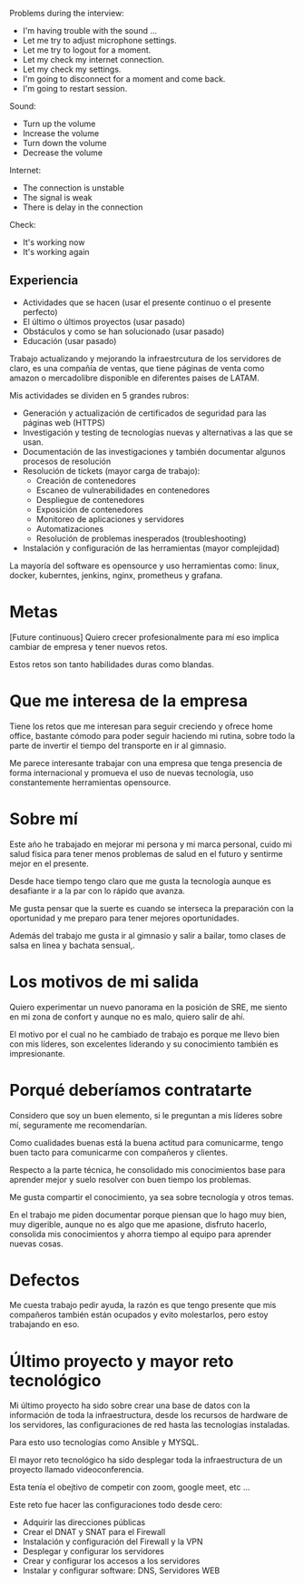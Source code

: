 
Problems during the interview:
- I'm having trouble with the sound ...
- Let me try to adjust microphone settings.
- Let me try to logout for a moment.
- Let my check my internet connection.
- Let my check my settings.
- I'm going to disconnect for a moment and come back.
- I'm going to restart session.

Sound:
- Turn up the volume
- Increase the volume
- Turn down the volume
- Decrease the volume

Internet:
- The connection is unstable
- The signal is weak
- There is delay in the connection

Check:
- It's working now
- It's working again
## Experiencia

- Actividades que se hacen (usar el presente continuo o el presente perfecto)
- El último o últimos proyectos (usar pasado)
- Obstáculos y como se han solucionado (usar pasado)
- Educación (usar pasado)

Trabajo actualizando y mejorando la infraestrcutura de los servidores de claro, es una compañía de ventas, que tiene páginas de venta como amazon o mercadolibre disponible en diferentes paises de LATAM.

Mis actividades se dividen en 5 grandes rubros:
- Generación y actualización de certificados de seguridad para las páginas web (HTTPS)
- Investigación y testing de tecnologías nuevas y alternativas a las que se usan.
- Documentación de las investigaciones y también documentar algunos procesos de resolución
- Resolución de tickets (mayor carga de trabajo):
	- Creación de contenedores
	- Escaneo de vulnerabilidades en contenedores
	- Despliegue de contenedores
	- Exposición de contenedores
	- Monitoreo de aplicaciones y servidores
	- Automatizaciones
	- Resolución de problemas inesperados (troubleshooting)
- Instalación y configuración de las herramientas (mayor complejidad)

La mayoría del software es opensource y uso herramientas como: linux, docker, kuberntes, jenkins, nginx, prometheus y grafana.

# Metas

[Future continuous]
Quiero crecer profesionalmente para mí eso implica cambiar de empresa y tener nuevos retos.

Estos retos son tanto habilidades duras como blandas.

# Que me interesa de la empresa

Tiene los retos que me interesan para seguir creciendo y ofrece home office, bastante cómodo para poder seguir haciendo mi rutina, sobre todo la parte de invertir el tiempo del transporte en ir al gimnasio.

Me parece interesante trabajar con una empresa que tenga presencia de forma internacional y promueva el uso de nuevas tecnología, uso constantemente herramientas opensource.

# Sobre mí

Este año he trabajado en mejorar mi persona y mi marca personal, cuido mi salud física para tener menos problemas de salud en el futuro y sentirme mejor en el presente.

Desde hace tiempo tengo claro que me gusta la tecnología aunque es desafiante ir a la par con lo rápido que avanza.

Me gusta pensar que la suerte es cuando se interseca la preparación con la oportunidad y me preparo para tener mejores oportunidades.

Además del trabajo me gusta ir al gimnasio y salir a bailar, tomo clases de salsa en linea y bachata sensual,.

# Los motivos de mi salida

Quiero experimentar un nuevo panorama en la posición de SRE, me siento en mi zona de confort y aunque no es malo, quiero salir de ahí.

El motivo por el cual no he cambiado de trabajo es porque me llevo bien con mis líderes, son excelentes liderando y su conocimiento también es impresionante.

# Porqué deberíamos contratarte

Considero que soy un buen elemento, si le preguntan a mis líderes sobre mí, seguramente me recomendarían.

Como cualidades buenas está la buena actitud para comunicarme, tengo buen tacto para comunicarme con compañeros y clientes.

Respecto a la parte técnica, he consolidado mis conocimientos base para aprender mejor y suelo resolver con buen tiempo los problemas.

Me gusta compartir el conocimiento, ya sea sobre tecnología y otros temas.

En el trabajo me piden documentar porque piensan que lo hago muy bien, muy digerible, aunque no es algo que me apasione, disfruto hacerlo, consolida mis conocimientos y ahorra tiempo al equipo para aprender nuevas cosas.

# Defectos

Me cuesta trabajo pedir ayuda, la razón es que tengo presente que mis compañeros también están ocupados y evito molestarlos, pero estoy trabajando en eso.

# Último proyecto y mayor reto tecnológico

Mi último proyecto ha sido sobre crear una base de datos con la información de toda la infraestructura, desde los recursos de hardware de los servidores, las configuraciones de red hasta las tecnologías instaladas.

Para esto uso tecnologías como Ansible y MYSQL.

El mayor reto tecnológico ha sido desplegar toda la infraestructura de un proyecto llamado videoconferencia.

Esta tenía el obejtivo de competir con zoom, google meet, etc ...

Este reto fue hacer las configuraciones todo desde cero:
- Adquirir las direcciones públicas
- Crear el DNAT y SNAT para el Firewall
- Instalación y configuración del Firewall y la VPN
- Desplegar y configurar los servidores 
- Crear y configurar los accesos a los servidores
- Instalar y configurar software: DNS, Servidores WEB

